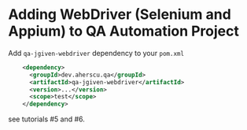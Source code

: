 # Adding WebDriver (Selenium and Appium) to QA Automation Project

Add `qa-jgiven-webdriver` dependency to your `pom.xml`

```xml
    <dependency>
      <groupId>dev.aherscu.qa</groupId>
      <artifactId>qa-jgiven-webdriver</artifactId>
      <version>...</version>
      <scope>test</scope>
    </dependency>
```

see tutorials #5 and #6.
